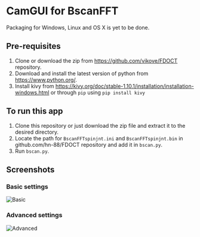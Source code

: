 # CamGUI for BscanFFT
Packaging for Windows, Linux and OS X is yet to be done.
## Pre-requisites
1. Clone or download the zip from https://github.com/vikove/FDOCT repository.
2. Download and install the latest version of python from https://www.python.org/.
3. Install kivy from https://kivy.org/doc/stable-1.10.1/installation/installation-windows.html or through `pip` using `pip install kivy`
## To run this app
1. Clone this repository or just download the zip file and extract it to the desired directory.
2. Locate the path for `BscanFFTspinjnt.ini` and `BscanFFTspinjnt.bin` in github.com/hn-88/FDOCT repository and add it in `bscan.py`.
3. Run `bscan.py`.
## Screenshots
### Basic settings
![Basic](/images/Basic.jpg)
### Advanced settings
![Advanced](/images/Advanced.jpg)
